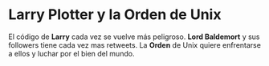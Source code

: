 
# Larry Plotter y la Orden de Unix

El código de **Larry** cada vez se vuelve más peligroso.
**Lord Baldemort** y sus followers tiene cada vez mas retweets.
La **Orden** de Unix quiere enfrentarse a ellos y luchar por el bien del mundo.


